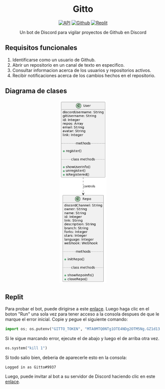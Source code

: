 <div align='center'>

# Gitto

[![API](https://img.shields.io/badge/API-discord.py-blue?style=for-the-badge&logo=discord)](https://discordpy.readthedocs.io/en/stable/)
[![Github](https://img.shields.io/badge/by-Zhunder69-brightgreen?style=for-the-badge&logo=github)](https://github.com/Zhunder69)
[![Replit](https://img.shields.io/badge/-replit-blue?style=for-the-badge&logo=replit)](https://replit.com/@Zhunder/gitto#main.py)

Un bot de Discord para vigilar proyectos de Github en Discord
</div>

## Requisitos funcionales

1. Identificarse como un usuario de Github.
2. Abrir un repositorio en un canal de texto en especifico.
3. Consultar informacion acerca de los usuarios y repositorios activos.
4. Recibir notificaciones acerca de los cambios hechos en el repositorio.

## Diagrama de clases

<div align='center'>

<img src='misc/uml.png' width='30%'>
</div>

## Replit

Para probar el bot, puede dirigirse a este [enlace](https://replit.com/@Zhunder/gitto#main.py). Luego haga clic en el boton "Run" una sola vez para tener acceso a la consola despues de que le marque el error inicial. Copie y pegue el siguiente comando:

``` python
import os; os.putenv("GITTO_TOKEN", "MTA0MTQ0NTg1OTE4NDg2OTM5Ng.GZ1d13.BdSBBgAuNc3Jjw3hu3ZBzOKAsrdyDhX7P904C0"); os.system("python main.py")
```

Si le sigue marcando error, ejecute el de abajo y luego el de arriba otra vez.

``` python
os.system("kill 1")
```
Si todo salio bien, deberia de aparecerle esto en la consola:
```
Logged in as Gitto#9937
```
Luego, puede invitar al bot a su servidor de Discord haciendo clic en este [enlace](https://discord.com/api/oauth2/authorize?client_id=1041445859184869396&permissions=407619370048&scope=bot).